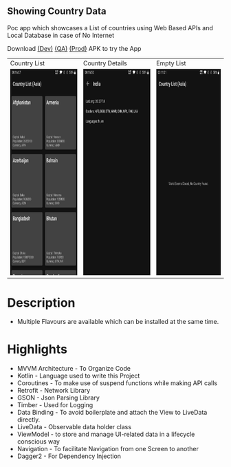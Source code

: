 ## Showing Country Data

Poc app which showcases a List of countries using Web Based APIs and Local Database in case of No Internet

Download [(Dev)](https://github.com/vishal1337/Countries/raw/master/apk_file/app_dev_debug.apk)
[(QA)](https://github.com/vishal1337/Countries/raw/master/apk_file/app_qa_debug.apk)
[(Prod)](https://github.com/vishal1337/Countries/raw/master/apk_file/app_prod_debug.apk) APK to try the App

<table>
  <tr>
    <td>Country List</td>
    <td>Country Details</td>
    <td>Empty List</td>
  </tr>
  <tr>
    <td><img src="screenshots/country_list.png" width=270 height=480></td>
    <td><img src="screenshots/country_details.png" width=270 height=480></td>
    <td><img src="screenshots/country_list_empty.png" width=270 height=480></td>
  </tr>
</table>

# Description
- Multiple Flavours are available which can be installed at the same time.

# Highlights

- MVVM Architecture - To Organize Code
- Kotlin - Language used to write this Project
- Coroutines - To make use of suspend functions while making API calls
- Retrofit - Network Library
- GSON - Json Parsing Library
- Timber - Used for Logging
- Data Binding - To avoid boilerplate and attach the View to LiveData directly.
- LiveData - Observable data holder class
- ViewModel - to store and manage UI-related data in a lifecycle conscious way
- Navigation - To facilitate Navigation from one Screen to another
- Dagger2 - For Dependency Injection
